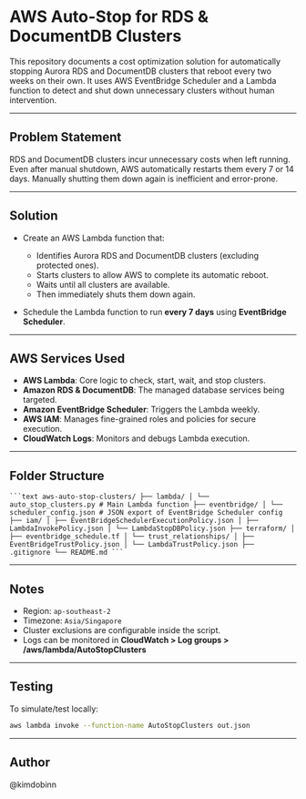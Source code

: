 # AWS Auto-Stop for RDS & DocumentDB Clusters

This repository documents a cost optimization solution for automatically stopping Aurora RDS and DocumentDB clusters that reboot every two weeks on their own. It uses AWS EventBridge Scheduler and a Lambda function to detect and shut down unnecessary clusters without human intervention.

---

## Problem Statement

RDS and DocumentDB clusters incur unnecessary costs when left running. Even after manual shutdown, AWS automatically restarts them every 7 or 14 days. Manually shutting them down again is inefficient and error-prone.

---

## Solution

- Create an AWS Lambda function that:
  - Identifies Aurora RDS and DocumentDB clusters (excluding protected ones).
  - Starts clusters to allow AWS to complete its automatic reboot.
  - Waits until all clusters are available.
  - Then immediately shuts them down again.

- Schedule the Lambda function to run **every 7 days** using **EventBridge Scheduler**.

---

## AWS Services Used

- **AWS Lambda**: Core logic to check, start, wait, and stop clusters.
- **Amazon RDS & DocumentDB**: The managed database services being targeted.
- **Amazon EventBridge Scheduler**: Triggers the Lambda weekly.
- **AWS IAM**: Manages fine-grained roles and policies for secure execution.
- **CloudWatch Logs**: Monitors and debugs Lambda execution.

---

## Folder Structure

<pre><code>```text aws-auto-stop-clusters/ ├── lambda/ │ └── auto_stop_clusters.py # Main Lambda function ├── eventbridge/ │ └── scheduler_config.json # JSON export of EventBridge Scheduler config ├── iam/ │ ├── EventBridgeSchedulerExecutionPolicy.json │ ├── LambdaInvokePolicy.json │ └── LambdaStopDBPolicy.json ├── terraform/ │ ├── eventbridge_schedule.tf │ └── trust_relationships/ │ ├── EventBridgeTrustPolicy.json │ └── LambdaTrustPolicy.json ├── .gitignore └── README.md ``` </code></pre>

---

## Notes

- Region: `ap-southeast-2`
- Timezone: `Asia/Singapore`
- Cluster exclusions are configurable inside the script.
- Logs can be monitored in **CloudWatch > Log groups > /aws/lambda/AutoStopClusters**

---

## Testing

To simulate/test locally:
```bash
aws lambda invoke --function-name AutoStopClusters out.json
```

---

## Author

@kimdobinn
